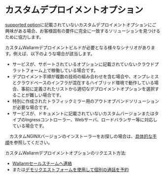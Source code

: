 # カスタムデプロイメントオプション

[supported option](../supported-deployment-options.md)に記載されていないカスタムデプロイメントオプションにご興味がある場合、お客様固有の要件に完全に一致するソリューションを見つけるために協力します。

カスタムWallarmデプロイメントビルドが必要となる様々なシナリオがあります。例えば、以下のような場合が該当します。

* サービスが、サポートされているオプションに記載されていないクラウドプラットフォーム上で稼働している場合です。
* デプロイメント手順が複数の技術の組み合わせを含む場合や、オンプレミスとクラウドベースのインフラが混在するハイブリッド環境で動作している場合、事前に定義されたリストから適切なデプロイメントオプションを選択することが難しい場合です。
* 特別に作成されたトラフィックミラー用のアウトオブバンドソリューションが必要な場合です。
* サービスが、ドキュメントに記載されていないカスタムバージョンまたはタイプのIngressコントローラー、Webサーバ、ロードバランサー等に対応している場合です。

　カスタムNGINXバージョンのインストーラーをお探しの場合は、[具体的な手順](custom-nginx-version.md)を参照してください。

カスタムWallarmデプロイメントオプションのリクエスト方法:

* [Wallarmセールスチームへ連絡](mailto:sales@wallarm.com?subject=Request%20for%20custom%20Wallarm%20deployment&body=Hello%20Wallarm%20Sales%20Team%2C%0AI%27m%20writing%20to%20explore%20a%20Wallarm%20deployment%20option%20for%20my%20product%20security.%20I%20couldn%27t%20find%20what%20I%20need%20among%20the%20listed%20options%20in%20your%20documentation%2C%20and%20I%20would%20appreciate%20your%20help%20to%20explore%20the%20possibilities.%0AI%20would%20be%20happy%20to%20schedule%20a%20call%20with%20you%20to%20discuss%20my%20requirements%20in%20detail.%0AThank%20you%20for%20your%20time%20and%20assistance.)
* または[デモリクエストフォームを使用して個別の通話を予約](https://www.wallarm.com/request-demo)